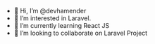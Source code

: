 - 👋 Hi, I’m @devhamender
- 👀 I’m interested in Laravel.
- 🌱 I’m currently learning React JS
- 💞️ I’m looking to collaborate on Laravel Project

<!---
devhamender/devhamender is a ✨ special ✨ repository because its `README.md` (this file) appears on your GitHub profile.
You can click the Preview link to take a look at your changes.
--->
